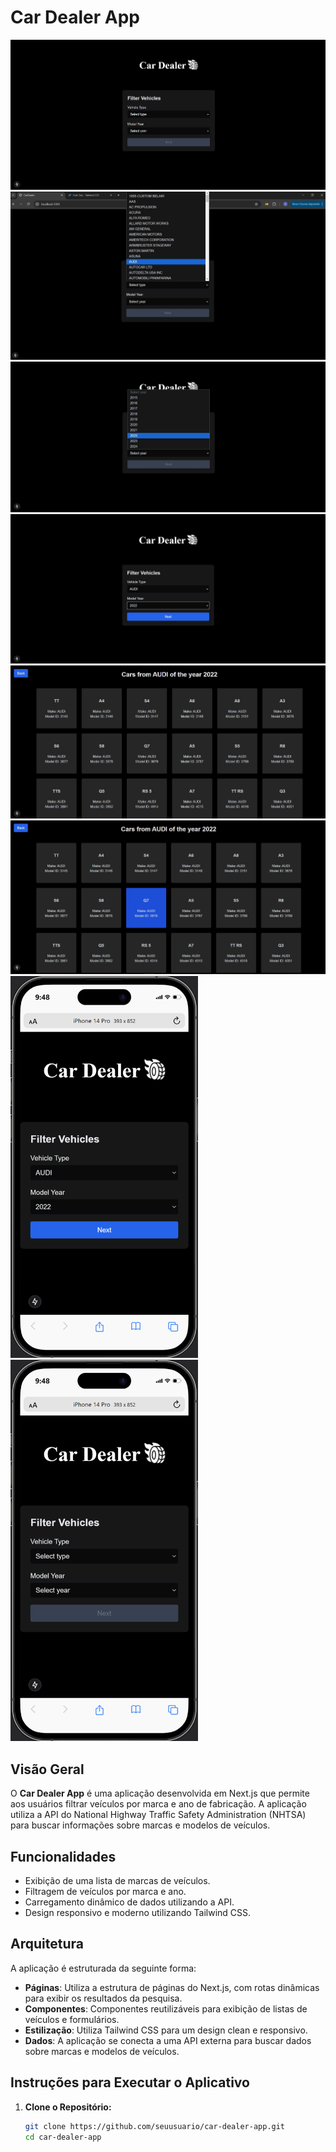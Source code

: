 # Car Dealer App

![Imagem 1](./public/1.png)
![Imagem 2](./public/2.png)
![Imagem 3](./public/3.png)
![Imagem 4](./public/4.png)
![Imagem 5](./public/5.png)
![Imagem 6](./public/6.png)
<img src="./public/mobile1.png" alt="Imagem 7" width="300" />
<img src="./public/mobile2.png" alt="Imagem 8" width="300" />

## Visão Geral

O **Car Dealer App** é uma aplicação desenvolvida em Next.js que permite aos usuários filtrar veículos por marca e ano de fabricação. A aplicação utiliza a API do National Highway Traffic Safety Administration (NHTSA) para buscar informações sobre marcas e modelos de veículos.

## Funcionalidades

- Exibição de uma lista de marcas de veículos.
- Filtragem de veículos por marca e ano.
- Carregamento dinâmico de dados utilizando a API.
- Design responsivo e moderno utilizando Tailwind CSS.

## Arquitetura

A aplicação é estruturada da seguinte forma:

- **Páginas**: Utiliza a estrutura de páginas do Next.js, com rotas dinâmicas para exibir os resultados da pesquisa.
- **Componentes**: Componentes reutilizáveis para exibição de listas de veículos e formulários.
- **Estilização**: Utiliza Tailwind CSS para um design clean e responsivo.
- **Dados**: A aplicação se conecta a uma API externa para buscar dados sobre marcas e modelos de veículos.

## Instruções para Executar o Aplicativo

1. **Clone o Repositório:**

   ```bash
   git clone https://github.com/seuusuario/car-dealer-app.git
   cd car-dealer-app
